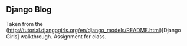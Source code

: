 ## Django Blog
Taken from the (http://tutorial.djangogirls.org/en/django_models/README.html)[Django Girls] walkthrough. Assignment for class.